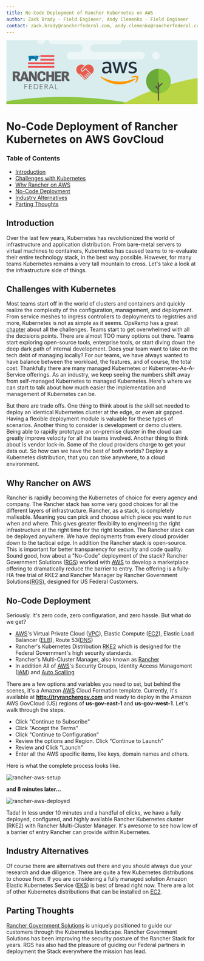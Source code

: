 ```yaml
---
title: No-Code Deployment of Rancher Kubernetes on AWS
author: Zack Brady - Field Engineer, Andy Clemenko - Field Engineer
contact: zack.brady@rancherfederal.com, andy.clemenko@rancherfederal.com
---
```


![rgs-aws-banner](/images/rgs-aws-banner.png)

# No-Code Deployment of Rancher Kubernetes on AWS GovCloud

### Table of Contents
  * [Introduction](#introduction)
  * [Challenges with Kubernetes](#challenges-with-kubernetes)
  * [Why Rancher on AWS](#why-rancher-on-aws)
  * [No-Code Deployment](#no-code-deployment)
  * [Industry Alternatives](#industry-alternatives)
  * [Parting Thoughts](#parting-thoughts)

## Introduction

Over the last few years, Kubernetes has revolutionized the world of infrastructure and application distribution. From bare-metal servers to virtual machines to containers, Kubernetes has caused teams to re-evaluate their entire technology stack, in the best way possible. However, for many teams Kubernetes remains a very tall mountain to cross. Let's take a look at the infrastructure side of things.

## Challenges with Kubernetes

Most teams start off in the world of clusters and containers and quickly realize the complexity of the configuration, management, and deployment. From service meshes to ingress controllers to deployments to registries and more, Kubernetes is not as simple as it seems. OpsRamp has a great [chapter](https://www.opsramp.com/guides/why-kubernetes/challenges-with-kubernetes/) about all the challenges. Teams start to get overwhelmed with all the decisions points. There are almost TOO many options out there. Teams start exploring open-source tools, enterprise tools, or start diving down the deep dark path of internal development. Does your team want to take on the tech debt of managing locally? For our teams, we have always wanted to have balance between the workload, the features, and of course, the total cost. Thankfully there are many managed Kubernetes or Kubernetes-As-A-Service offerings. As an industry, we keep seeing the numbers shift away from self-managed Kubernetes to managed Kubernetes. Here's where we can start to talk about how much easier the implementation and management of Kubernetes can be.

But there are trade offs. One thing to think about is the skill set needed to deploy an identical Kubernetes cluster at the edge, or even air gapped. Having a flexible deployment module is valuable for these types of scenarios. Another thing to consider is development or demo clusters. Being able to rapidly prototype an on-premise cluster in the cloud can greatly improve velocity for all the teams involved. Another thing to think about is vendor lock-in. Some of the cloud providers charge to get your data out. So how can we have the best of both worlds? Deploy a Kubernetes distribution, that you can take anywhere, to a cloud environment.

## Why Rancher on AWS

Rancher is rapidly becoming the Kubernetes of choice for every agency and company. The Rancher stack has some very good choices for all the different layers of infrastructure. Rancher, as a stack, is completely malleable. Meaning you can pick and choose which piece you want to run when and where. This gives greater flexibility to engineering the right infrastructure at the right time for the right location. The Rancher stack can be deployed anywhere. We have deployments from every cloud provider down to the tactical edge. In addition the Rancher stack is open-source. This is important for better transparency for security and code quality. Sound good, how about a "No-Code" deployment of the stack? Rancher Government Solutions ([RGS](https://ranchergovernment.com/)) worked with [AWS](https://aws.amazon.com/) to develop a marketplace offering to dramatically reduce the barrier to entry. The offering is a fully-HA free trial of RKE2 and Rancher Manager by Rancher Government Solutions([RGS](https://ranchergovernment.com/)), designed for US Federal Customers.

## No-Code Deployment

Seriously. It's zero code, zero configuration, and zero hassle. But what do we get?

* [AWS](https://aws.amazon.com/)'s Virtual Private Cloud ([VPC](https://aws.amazon.com/vpc/)), Elastic Compute ([EC2](https://aws.amazon.com/ecs/)), Elastic Load Balancer ([ELB](https://aws.amazon.com/elasticloadbalancing/)), Route 53([DNS](https://aws.amazon.com/route53/))
* Rancher's Kubernetes Distribution [RKE2](https://www.rancher.com/products/rke) which is designed for the Federal Government's high security standards.
* Rancher's Multi-Cluster Manager, also known as [Rancher](https://www.rancher.com/products/rancher)
* In addition All of [AWS](https://aws.amazon.com/)'s Security Groups, Identity Access Management ([IAM](https://aws.amazon.com/iam/)) and [Auto Scalling](https://aws.amazon.com/autoscaling/)

There are a few options and variables you need to set, but behind the scenes, it's a Amazon [AWS](https://aws.amazon.com/) Cloud Formation template. Currently, it's available at **http://tryranchergov.com** and ready to deploy in the Amazon AWS GovCloud (US) regions of **us-gov-east-1** and **us-gov-west-1**. Let's walk through the steps.

* Click "Continue to Subscribe"
* Click "Accept the Terms"
* Click "Continue to Configuration"
* Review the options and Region. Click "Continue to Launch"
* Review and Click "Launch"
* Enter all the AWS specific items, like keys, domain names and others.

Here is what the complete process looks like.

![rancher-aws-setup](https://s3.amazonaws.com/rancherfederal.io/public/rancher-aws-setup.gif)

**and 8 minutes later...**

![rancher-aws-deployed](https://s3.amazonaws.com/rancherfederal.io/public/rancher-aws-deployed.gif)

Tada! In less under 10 minutes and a handful of clicks, we have a fully deployed, configured, and highly available Rancher Kubernetes cluster (RKE2) with Rancher Multi-Cluster Manager. It's awesome to see how low of a barrier of entry Rancher can provide within Kubernetes.

## Industry Alternatives

Of course there are alternatives out there and you should always due your research and due diligence. There are quite a few Kubernetes distributions to choose from. If you are considering a fully managed solution Amazon Elastic Kubernetes Service ([EKS](https://aws.amazon.com/eks/)) is best of bread right now. There are a lot of other Kubernetes distributions that can be installed on [EC2](https://aws.amazon.com/ecs/).

## Parting Thoughts

[Rancher Government Solutions](https://ranchergovernment.com/about-rancher-government-solutions) is uniquely positioned to guide our customers through the Kubernetes landscape. Rancher Government Solutions has been improving the security posture of the Rancher Stack for years. RGS has also had the pleasure of guiding our Federal partners in deployment the Stack everywhere the mission has lead.